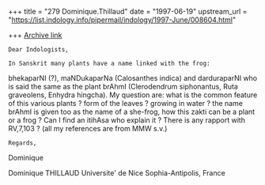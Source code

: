 +++
title = "279 Dominique.Thillaud"
date = "1997-06-19"
upstream_url = "https://list.indology.info/pipermail/indology/1997-June/008604.html"

+++
[Archive link](https://list.indology.info/pipermail/indology/1997-June/008604.html)

	Dear Indologists,

	In Sanskrit many plants have a name linked with the frog:
bhekaparNI (?), maNDukaparNa (Calosanthes indica) and darduraparNI who is
said the same as the plant brAhmI (Clerodendrum siphonantus, Ruta
graveolens, Enhydra hingcha).
	My question are: what is the common feature of this various plants
? form of the leaves ? growing in water ? the name brAhmI is given too as
the name of a she-frog, how this zakti can be a plant or a frog ? Can I
find an itihAsa who explain it ? There is any rapport with RV,7,103 ?
	(all my references are from MMW s.v.)

	Regards,
Dominique

Dominique THILLAUD
Universite' de Nice Sophia-Antipolis, France






